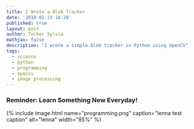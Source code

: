 ```yaml
---
title: I Wrote a Blob Tracker
date: '2018-01-23 16:28'
published: true
layout: post
author: Tucker Sylvia
mathjax: false
description: "I wrote a simple blob tracker in Python using OpenCV"
tags:
  - science
  - python
  - programming
  - opencv
  - image processing
---
```


### Reminder: Learn Something New Everyday!

{% include image.html name="programming.png" caption="lenna test caption" alt="lenna" width="85%" %}
